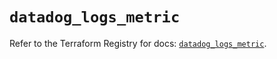 # `datadog_logs_metric`

Refer to the Terraform Registry for docs: [`datadog_logs_metric`](https://registry.terraform.io/providers/datadog/datadog/3.42.0/docs/resources/logs_metric).
